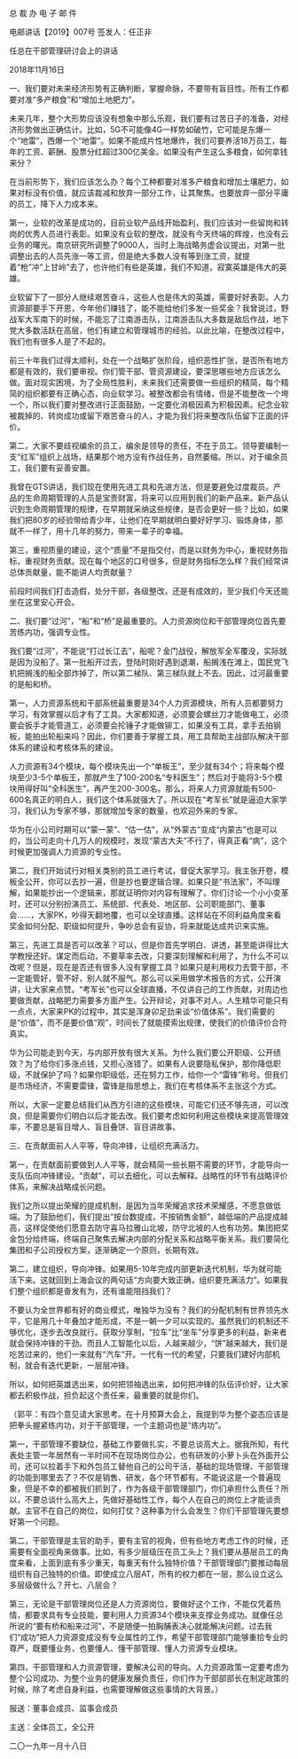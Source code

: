 ﻿总 裁 办 电 子 邮 件

 

电邮讲话【2019】007号           签发人：任正非

任总在干部管理研讨会上的讲话

2018年11月16日

一、我们要对未来经济形势有正确判断，掌握命脉，不要带有盲目性。所有工作都要对准“多产粮食”和“增加土地肥力”。

未来几年，整个大形势应该没有想象中那么乐观，我们要有过苦日子的准备，对经济形势做出正确估计。比如，5G不可能像4G一样势如破竹，它可能是东爆一个“地雷”，西爆一个“地雷”。如果不能成片性地爆炸，我们可要养活18万员工，每年的工资、薪酬、股票分红超过300亿美金。如果没有产生这么多粮食，如何拿钱来分？

在当前形势下，我们应该怎么办？每个工种都要对准多产粮食和增加土壤肥力，如果对标没有价值，就应该裁减和放弃一部分工作，让其聚焦。也要放弃一部分平庸的员工，降下人力成本来。

第一，业软的改革是成功的，目前业软产品线开始盈利，我们应该对一些留岗和转岗的优秀人员进行表彰。如果没有业软的整改，就没有今天终端的辉煌，也没有云业务的曙光。南京研究所调整了9000人，当时上海战略务虚会议提出，对第一批调整出去的人员先涨一等工资，但是绝大多数人没有等到涨工资，就提着“枪”冲“上甘岭”去了，也许他们有些是英雄，我们不知道，寂寞英雄是伟大的英雄。

业软留下了一部分人继续艰苦奋斗，这些人也是伟大的英雄，需要好好表彰。人力资源部要手下开恩，今年他们赚钱了，能不能给他们多发一些奖金？我曾说过，野战军大军南下的时候，不能忘了江南游击队，江南游击队大多数是敌后作战，地下党大多数活跃在高层，他们有建立和管理城市的经验。以此比喻，在整改过程中，我们也有很多人是了不起的。

前三十年我们过得太顺利，处在一个战略扩张阶段，组织恶性扩张，是否所有地方都是有效的，我们要审视。你们管干部、管资源建设，要深思哪些地方应该怎么做。面对现实困境，为了全局性胜利，未来我们还需要做一些组织的精简，每个精简的组织都要有正确心态，向业软学习。被整改都会有情绪，但是不能整改一个垮一个，所以我们要对整改进行正面鼓励，一定要化消极因素为积极因素。纪念业软被裁掉的、转岗成功或留下艰苦奋斗的人，才能为我们将来整改队伍留下正面的评价。

第二，大家不要歧视编余的员工，编余是领导的责任，不在于员工。领导要编制一支“红军”组织上战场，结果那个地方没有作战任务，自然萎缩。所以，对于编余员工，我们要有妥善安置。

我曾在GTS讲话，我们现在使用先进工具和先进方法，但是要避免过度裁员。产品的生命周期管理的人员是宝贵财富，将来可以应用到我们的新产品来。新产品认识到生命周期管理的规律，在早期就采纳这些规律，是否会更好一些？比如，如果我们把80岁的经验带给青少年，让他们在早期就明白要好好学习、锻炼身体，那就不一样了，用十几年的努力，带来一辈子的幸福。

第三，重视质量的建设，这个“质量”不是指交付，而是以财务为中心，重视财务指标，重视财务贡献。现在每个地区的口号很多，但是财务指标怎么样？我们经常讲总体贡献量，能不能讲人均贡献量？

前段时间我们打击造假，处分干部，各级整改，还是有成效的，至少我们今天还能坐在这里安心开会。

 

二、我们要“过河”，“船”和“桥”是最重要的。人力资源岗位和干部管理岗位首先要苦练内功，强调专业性。

我们要“过河”，不能说“打过长江去”，船呢？金门战役，解放军全军覆没，实际就是因为没船了。第一批船开过去，登陆时刚好遇到退潮，船搁浅在滩上，国民党飞机把搁浅的船全部炸掉了，所以第二梯队、第三梯队就上不去。因此，过河最重要的是船和桥。

第一，人力资源系统和干部系统最重要是34个人力资源模块，所有人员都要努力学习，有效掌握以后才有了工具。大家都知道，必须要会螺丝刀才能做电工，必须要会扳手才能管道工，必须要会抡锤子才能做铆工，如果没有工具，拿手去拍钢板，能拍出轮船来吗？因此，你们要善于掌握工具，用工具帮助主战部队解决干部体系的建设和考核体系的建设。

人力资源有34个模块，每个模块先出一个“单板王”，至少就有34个；将来每个模块至少3-5个单板王，那就产生了100-200名“专科医生”；然后对于能将3-5个模块用得好叫“全科医生”，再产生200-300名。那么，将来人力资源就能有500-600名真正的明白人，我们这个体系就强大了。所以现在“考军长”就是逼迫大家学习，我们认为专家不够，那就增加专家的数量，也欢迎外来的专家。

华为在小公司时期可以“蒙一蒙”、“估一估”，从“外蒙古”变成“内蒙古”也是可以的，当公司走向十几万人的规模时，发现“蒙古大夫”不行了，得真正看“病”，这个时候更加强调人力资源的专业性。

第二，我们开始试行对相关类别的员工进行考试，督促大家学习。我主张开卷，模板全公开，你可以去抄一遍，但是抄也要逻辑合理。如果只是“书法家”，不叫理解，如果能抄出一个逻辑来，那就证明你对内容有理解了。你们讨论一个小小变革时，还可以分别扮演员工、系统部、代表处、地区部、公司职能部门、董事会……，大家PK，吵得天翻地覆，也可以全球直播。这样站在不同利益角度来看奖金如何分配、职级如何提升，争吵总会有妥协，将来就能达成共识来实施。

第三，先进工具是否可以改革？可以，但是你首先学明白、讲透，甚至能讲得比大学教授还好。谋定而后动，不要草率去改，只要深刻理解和利用了，为什么不可以改呢？但是，现在是否还有很多人没有掌握工具？如果只是利用权力去管干部，不一定能管好，管不好，别人就不服气。那么可以采用做学术报告的方式，公开演讲，让大家来点赞。“考军长”也可以全球直播，不仅讲自己的工作贡献，对周边也要做贡献，战略肥力需要多方面产生。公开辩论，对事不对人。人生精华可能只有一点点，大家来PK的过程中，其实是浑身卯足劲来谈“价值体系”。我们需要的是“价值”，而不是要价值“观”，时间长了就能摸索出规律，使我们的价值评价合符真实。

华为公司能走到今天，与内部开放有很大关系。为什么我们要公开职级、公开绩效？为了给你们多涨点钱，又担心涨错了。如果有人说要隐私保护，那你降低职级，不就保护了吗？如果你职级低，还在努力工作，给你一个“雷锋”称号。但我们是市场经济，不需要雷锋，雷锋是指思想上，我们在考核体系不主张这个方式。

所以，大家一定要总结我们从西方引进的这些模块，可能它们还不够先进，可以改良，但是需要你们明白以后才能去改。我们要考虑如何利用这些模块来提高管理效率，不要总是盲目增人、盲目叠饼、盲目讲故事。

 

三、在贡献面前人人平等，导向冲锋，让组织充满活力。

第一，在贡献面前要做到人人平等，就会精简一些长期不需要的环节，才能导向一支队伍向冲锋建设。“贡献”，可以去细化，可以去解释。战略性的环节有战略评价体系，来解决战略成长问题。

我们之所以提出荣耀的提成机制，是因为当年荣耀追求技术荣耀感，不愿意做低端。为了鼓励他们，我们提出“按台数提成，不按销售金额”，越低端的产品提成越高，这样促使他们愿意去防守喜马拉雅山北坡，防守北坡的人也有功劳。集团把奖金包分给终端，终端自己聚焦去解决内部的分配关系和战略平衡关系。我们要简化集团和子公司授权方案，逐渐确定一个原则，长期有效。

第二，建立组织，导向冲锋。如果用5-10年完成内部更新迭代机制，华为就可能活下来。这就回到上海会议的两句话“方向要大致正确，组织要充满活力”。如果我们整个组织都是奋发有为，还有谁能阻挡我们？

不要认为全世界都有好的商业模式，唯独华为没有？我们的分配机制有世界领先水平，它是用几十年叠加才能形成，不是一朝一夕可以实现的。虽然我们的机制还不够优化，逐步去改良就行。获取分享制，“拉车”比“坐车”分享更多的利益，新来者就会保持冲锋的干劲。而且人工智能化以后，人越来越少，“饼”越来越大，我们是吃苦过来的，他们一来就有“汽车”开。一代有一代的希望，只要我们建好内部机制，就会有迭代更新，一层层冲锋。

所以，如何把英雄选出来，如何把领袖选出来，如何把冲锋的队伍评价好，让大家都去积极作战，担负起这个责任来，最重要的就是你们。

（郭平：有四个意见请大家思考。在十月预算大会上，我提到华为整个姿态应该是把拳头握紧练内功，对于干部管理，一个主题词也是“练内功”。

第一，干部管理不要缺位，基础工作要做扎实，不要总谈高大上。据我所知，有代表处主管一年居然有一半时间不在现场岗位办公，也有研发的小萝卜头在外面开公司，还可以拉着手下和外包员工替他自己的公司干活，基础的现场管理、干部管理的功能到哪里去了？不仅是销售、研发，各个环节都有。不能说这是一个普遍现象，但是不幸的都被我们抓到了，作为各级干部管理部门，你们承担什么责任？所以，不要总谈什么高大上，先做好基础性工作，每个人在自己的岗位上才能谈贡献。主官不在自己的岗位，如何打仗？这种事为什么会发生？你们干部管理先要想好第一个问题。

第二，干部管理是主官的助手，要有主官的视角，但有些地方考虑工作的时候，还需要有全面视角来做事。比如，有多少层级压在员工头上？我们要从基层员工的角度来看，上面到底有多少重天，每重天有什么独特价值？干部管理部门要推动每层组织有自己独特的价值。即使成立八层AT，所有的权力都在一层，那么设立这么多层级做什么？开七、八层会？

第三，无论是干部管理岗位还是人力资源岗位，要做好这个工作，不能仅凭着热情，都要求具有专业技能，要利用人力资源34个模块来支撑业务成功。就像任总所说的“要有桥和船来过河”，不是随便一拍胸脯表决心就能解决问题。过去我们“成功”把人力资源变成没有专业属性的工作，希望干部管理部门能够重拾专业的尊严，既要懂业务，也要懂人、懂干部管理、懂人力资源专业模块。

第四，干部管理和人力资源管理，要解决公司的导向。人力资源政策一定要考虑为整个公司成功、为整个业务的健康发展负责任，你们作为干部部部长在制定政策的时候，除了考虑自身利益，也需要理解做这些事情的大背景。）

 

报送：董事会成员、监事会成员

主送：全体员工，全公开

二〇一九年一月十八日